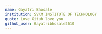 ```yaml
---
name: Gayatri Bhosale
institution: SVKM INSTITUTE OF TECHNOLOGY 
quote: Love Gitub love you
github_user: Gayatribhosale2610
---
```


